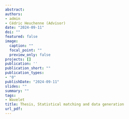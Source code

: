 ```yaml
---
abstract: 
authors:
- admin
- Cédric Heuchenne (Advisor)
date: "2024-09-11"
doi: ""
featured: false
image:
  caption: ""
  focal_point: ""
  preview_only: false
projects: []
publication: ''
publication_short: ""
publication_types:
- "0"
publishDate: "2024-09-11"
slides: ""
summary: ""
tags:
- Wavelet
title: Thesis, Statistical matching and data generation
url_pdf: 
---
```


